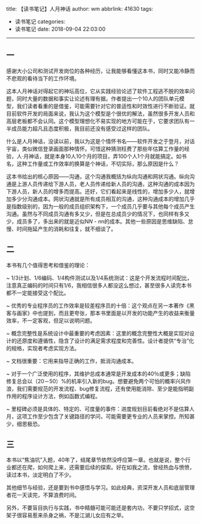 title: 【读书笔记】人月神话
author: wm
abbrlink: 41630
tags:
  - 读书笔记
categories:
  - 读书笔记
date: 2018-09-04 22:03:00
---
## 一



感谢大小公司和测试开发岗位的各种经历，让我能够看懂这本书，同时又能冷静而不悲观的看待当下的工作环境。



这本人月神话对得起它的神坛高位，它从实践经验论述了软件工程逃不脱的效率问题，同时大量的数据和事实让论述有理有据。作者提出一个10人的团队单元模型，我们读者看重的是借鉴，可能需要针对它的普适性和时效性进行不断验证。就目前软件开发的局面来说，我认为这个模型是个很优的解法，虽然很多开发人员和高层老板都不会认同。这个模型理想化不易实现的地方可能在于，它要求团队有一半成员能力超凡且态度积极，我目前还没有感受过这样的团队。

什么是人月神话，没读以前，我以为这是个情怀书名——软件开发之于登月，对话宇宙，类似微信登录画面那种情怀。可惜这种猜测枉费了那些年估算工作量的经验，人·月神话，就是本身10人10个月的项目，弄100个人1个月就能搞定。如书名，这种工作量或工作效率的换算是个神话，不切实际，那么原因是什么？

这本书给出的核心原因——沟通，这个沟通我概括为纵向沟通和网状沟通。纵向沟通是上游人员传递给下游人员，老人员传递给新人员的沟通，这种沟通的成本因为下游人员，新人员的增多而提高。还好，它们看起来是线性的，增加多少人，就增加多少分沟通成本。网状沟通就是所有成员相互的沟通，这种沟通成本的增加几乎是指数级别的，因为一般的成员组织架构下，一个成员几乎要与其他每个成员产生沟通。虽然与不同成员沟通有多又少，但是在总成员少的情况下，也同样有多又少，成员多了，多出来的就是近似N*N - n*n的成本。其他一些原因是思维缺陷、怠慢、时间拖延产生的消耗和往复，就不细谈了。



## 二



本书有几个值得思考和借鉴的理论：

~ 1/3计划、1/6编码、1/4构件测试以及1/4系统测试：这是个开发流程时间配比，注意真正编码的时间只有1/6，我相信很多人都没这么想过，甚至很多人读完本书都不一定能接受这个配比。

~ 优秀的专业程序员的工作效率是较差程序员的十倍：这个观点在另一本著作《黑客与画家》中也提到，而且更夸张，那本书里面是以开发的功能产生的收益来衡量效率，不一定客观，但足以说明问题。

~ 概念完整性是系统设计中最重要的考虑因素：这里的概念完整性大概是实现对设计的还原度和遵循性，隐含了设计的满足需求程度和完善性。设计者提供“专治”化的规格，实现者考虑实现方法。

~ 文档很重要：它用来指导正确的工作，抵消沟通成本。

~ 对于一个广泛使用的程序，其维护总成本通常是开发成本的40％或更多；缺陷修复总会以（20－50）%的机率引入新的bug。想要避免两个可怕的概率兴风作浪，我们需要规范的开发流程、bug修复流程，还有使用能消除、至少是能指明副作用的程序设计方法，例如函数式编程。

~ 里程碑必须是具体的、特定的、可度量的事件：进度规划目前看绝对不是估算人月，这项工作至少包含了关键路径的学问，可能需要更专业的人员来掌控。所知甚少，细思极恐。



## 三



本书以“焦油坑”入题，40年了，结尾章节依然没呼应第一章。也就是说，整个行业都还在爬，如何爬上来，还需要后续的探索。好在如我之流，曾经热血与愤愤，读过本书，淡定明白了不少。

其他细节与经验，还是要到书中感悟与学习。如此经典，资深开发人员和底层管理者花一天读完，不算浪费时间。

另外，不要盲目执行与实践，书中精髓可能可能还是套内功，不要只学招式，这空架子很容易惹来杀身之祸，不是江湖儿女应有之举。
